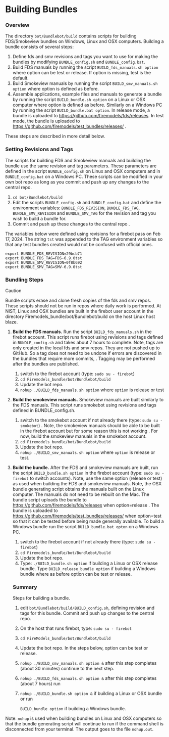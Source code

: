 
#  Building Bundles

### Overview

The directory `bot/Bundlebot/build` contains scripts for building FDS/Smokeview bundles on Windows, Linux and OSX computers. Building a bundle consists of several steps: 

  1. Define fds and smv revisions and tags you want to use for making the bundles by modifying `BUNDLE_config.sh` and `BUNDLE_config.bat`.
  2. Build FDS manuals by running the  script `BUILD_fds_manuals.sh option` where option can be test or release. If option is missing, test is the default.
  3. Build Smokeview manuals by running the script `BUILD_smv_manuals.sh option` where option is defined as before. 
  4. Assemble applications, example files and manuals to generate a bundle by running the script  `BUILD_bundle.sh option` on a Linux or OSX computer where option is defined as before. Similarly on a Windows PC by running the script `BUILD_bundle.bat option`. In release mode, a bundle is uploaded to  https://github.com/firemodels/fds/releases. In test mode, the bundle is uploaded to https://github.com/firemodels/test_bundles/releases/ .
  
These steps are described in more detail below.

### Setting Revisions and Tags  

The scripts for building FDS and Smokeview manuals and building the bundle use the same revision and tag parameters.  These parameters are defined in the script `BUNDLE_config.sh` on Linux and OSX computers and in `BUNDLE_config.bat` on a Windows PC.  These scripts can be modified in your own bot repo as long as you commit and push up any changes to the central repo.
1. `cd bot/Bundlebot/build`
2. Edit the scripts `BUNDLE_config.sh` and `BUNDLE_config.bat` and define the environment variables: `BUNDLE_FDS_REVISION`, `BUNDLE_FDS_TAG`, `BUNDLE_SMV_REVISION` and `BUNDLE_SMV_TAG` for the revision and tag you wish to build a bundle for.
3. Commit and push up these changes to the central repo .

The variables below were defined using revisions for a firebot pass on Feb 17, 2024. The string `tst` was appended to the TAG environment variables so that any test bundles created would not be confused with official ones.
```
export BUNDLE_FDS_REVISION=29bcb71
export BUNDLE_FDS_TAG=FDS-6.9.0tst
export BUNDLE_SMV_REVISION=0f8b692
export BUNDLE_SMV_TAG=SMV-6.9.0tst
```

### Bundling Steps

> [!CAUTION]
> Bundle scripts erase and clone fresh copies of the fds and smv repos. These scripts should not be run in repos where daily work is performed.  At NIST, Linux and OSX bundles are built in the firebot user account in the directory Firemodels_bundle/bot/Bundlebot/build on the host Linux host blaze.

1. **Build the FDS manuals.** Run the script `BUILD_fds_manuals.sh` in the firebot account.  This script runs firebot using revisions and tags defined in `BUNDLE_config.sh` and takes about 7 hours to complete.  Note, tags are only created in the local fds and smv repos.  They are not pushed up to GitHub. So a tag does not need to be undone if errors are discovered in the bundles that require more commits, . Tagging may be performed after the bundles are published.
   1. switch to the firebot account (type: `sudo su - firebot`)
   2. `cd Firemodels_bundle/bot/Bundlebot/build`
   3. Update the bot repo.
   4. `nohup ./BUILD_fds_manuals.sh option`
      where `option` is release or test

2. **Build the smokeview manuals.** Smokeview manuals are built similarly to the FDS manuals. This script runs smokebot using revisions and tags defined in BUNDLE_config.sh.
   1. switch to the smokebot account if not already there (type: `sudo su - smokebot`) .  Note, the smokeview manuals should be able to be built in the firebot account but for some reason this is not working .  For now, build the smokeview manuals in the smokebot account.
   2. `cd Firemodels_bundle/bot/Bundlebot/build`
   3. Update the bot repo.
   4. `nohup ./BUILD_smv_manuals.sh option`
      where `option` is release or test.

3. **Build the bundle.**  After the FDS and smokeview manuals are built, run the script `BUILD_bundle.sh option`  in the firebot account (type: `sudo su - firebot` to switch accounts).  Note, use the same option (release or test) as used when building the FDS and smokeview manuals. Note, the OSX bundle generating script obtains the manuals built on the Linux computer. The manuals do not need to be rebuilt on the Mac.  The bundle script uploads the bundle to https://github.com/firemodels/fds/releases when option=release . The bundle is uploaded to https://github.com/firemodels/test_bundles/releases/ when option=test so that it can be tested before being made generally available.  To build a Windows bundle run the script `BUILD_bundle.bat opton` on a Windows PC.
   1. switch to the firebot account if not already there (type: `sudo su - firebot`)
   2. `cd Firemodels_bundle/bot/Bundlebot/build`
   3. Update the bot repo.
   4. Type: `./BUILD_bundle.sh option` if building a Linux or OSX release bundle. Type `BUILD_release_bundle option` if building a Windows bundle where as before option can be test or release.
  
   ### Summary

   Steps for building a bundle. 

   1. edit `bot/Bundlebot/build/BUILD_config.sh`, defining revision and tags for this bundle.  Commit and push up changes to the central repo.
   2. On the host that runs firebot, type: `sudo su - firebot`
   3. `cd FireModels_bundle/bot/Bundlebot/build`
   4. Update the bot repo. In the steps below, option can be test or release.
   5. `nohup ./BUILD_smv_manuals.sh option &`
   after this step completes (about 30 minutes) continue to the next step.
   6. `nohup ./BUILD_fds_manuals.sh option &`
   after this step completes (about 7 hours) run 
   7. `nohup ./BUILD_bundle.sh option &` if building a Linux or OSX bundle or run
      
      `BUILD_bundle option` if building a Windows bundle.
      
 Note: `nohup` is used when building bundles on Linux and OSX computers so that the bundle generating script will continue to run if the command shell is disconnected from your terminal.  The output goes to the file `nohup.out`.
 



